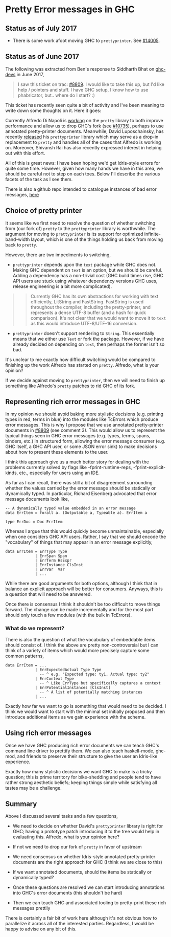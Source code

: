 # Pretty Error messages in GHC


## Status as of July 2017


- There is some work afoot moving GHC to `prettyprinter`. See [\#14005](http://gitlabghc.nibbler/ghc/ghc/issues/14005).

## Status as of June 2017



The following was extracted from Ben's response to Siddharth Bhat on [
ghc-devs](https://mail.haskell.org/pipermail/ghc-devs/2017-June/014280.html) in June 2017,


>
>
> I saw this ticket on trac: [\#8809](http://gitlabghc.nibbler/ghc/ghc/issues/8809).
> I would like to take this up, but I'd like help / pointers and stuff. I
> have GHC setup, I know how to use phabricator, but.. where do I start? :)
>
>


This ticket has recently seen quite a bit of activity and I've been
meaning to write down some thoughts on it. Here it goes:



Currently Alfredo Di Napoli is [
working](https://github.com/haskell/pretty/pull/43) on the `pretty` library to
both improve performance and allow us to drop GHC's fork (see [\#10735](http://gitlabghc.nibbler/ghc/ghc/issues/10735)),
perhaps to use annotated pretty-printer documents. Meanwhile, David
Luposchainsky, has recently [
released](https://www.reddit.com/r/haskell/comments/6e62i5/ann_prettyprinter_10_ending_the_wadlerleijen_zoo/) his `prettyprinter` library
which may serve as a drop-in replacement to `pretty` and handles all of
the cases that Alfredo is working on. Moreover, Shivansh Rai has also
recently expressed interest in helping out with this effort.



All of this is great news: I have been hoping we'd get Idris-style
errors for quite some time. However, given how many hands we have in
this area, we should be careful not to step on each toes. Below I'll
describe the various facets of the task as I see them.



There is also a github repo intended to catalogue instances of bad error messages, [
here](https://github.com/bollu/hask-error-messages-catalog)


## Choice of pretty printer



It seems like we first need to resolve the question of whether switching
from (our fork of) `pretty` to the `prettyprinter` library is
worthwhile. The argument for moving to `prettyprinter` is its support
for optimized infinite-band-width layout, which is one of the things
holding us back from moving back to `pretty`.



However, there are two impediments to switching,


- `prettyprinter` depends upon the `text` package while GHC does not.
  Making GHC dependent on `text` is an option, but we should be
  careful. Adding a dependency has a non-trivial cost (GHC build times
  rise, GHC API users are stuck using whatever dependency versions GHC
  uses, release engineering is a bit more complicated).

>
> >
> >
> > Currently GHC has its own abstractions for working with text
> > efficiently, LitString and FastString. FastString is used throughout
> > the compiler, including the pretty-printer, and represents a
> > dense UTF-8 buffer (and a hash for quick comparison). It's not clear that we
> > would want to move it to `text` as this would introduce UTF-8/UTF-16
> > conversion.
> >
> >
>

- `prettyprinter` doesn't support rendering to `String`. This
  essentially means that we either use `Text` or fork the package.
  However, if we have already decided on depending on `text`, then
  perhaps the former isn't so bad.


It's unclear to me exactly how difficult switching would be compared to
finishing up the work Alfredo has started on `pretty`. Alfredo, what is
your opinion?



If we decide against moving to `prettyprinter`, then we will need to
finish up something like Alfredo's `pretty` patches to rid GHC of its
fork.


## Representing rich error messages in GHC



In my opinion we should avoid baking more stylistic decisions (e.g. printing
types in red, terms in blue) into the modules like TcErrors which produce
error messages. This is why I propose that we use annotated
pretty-printer documents in [\#8809](http://gitlabghc.nibbler/ghc/ghc/issues/8809) (see comment 3). This would allow us
to represent the typical things seen in GHC error messages (e.g. types,
terms, spans, binders, etc.) in structured form, allowing the error
message consumer (e.g. GHC itself, a GHC API user, or some JSON error
sink) to make decisions about how to present these elements to the user.



I think this approach give us a much better story for dealing with the
problems currently solved by flags like -fprint-runtime-reps,
-fprint-explicit-kinds, etc., especially for users using an IDE.



As far as I can recall, there was still a bit of disagreement
surrounding whether the values carried by the error message should be
statically or dynamically typed. In particular, Richard Eisenberg
advocated that error message documents look like,


```
-- A dynamically typed value embedded in an error message
data ErrItem = forall a. (Outputable a, Typeable a). ErrItem a

type ErrDoc = Doc ErrItem
```


Whereas I argue that this would quickly become unmaintainable,
especially when one considers GHC API users. Rather, I say that we
should encode the "vocabulary" of things that may appear in an error
message explicitly,


```
data ErrItem = ErrType Type
             | ErrSpan Span
             | ErrTerm HsExpr
             | ErrInstance ClsInst
             | ErrVar  Var
             | ...
```


While there are good arguments for both options, although I think that
in balance an explicit approach will be better for consumers. Anyways,
this is a question that will need to be answered.



Once there is consensus I think it shouldn't be too difficult to move
things forward. The change can be made incrementally and for the most
part should only touch a few modules (with the bulk in TcErrors).


### What do we represent?



There is also the question of what the vocabulary of embeddable items
should consist of. I think the above are pretty non-controversial but I
can think of a variety of items which would more precisely capture
some common patterns,


```
data ErrItem = ...
             | ErrExpectedActual Type Type
               -- ^ e.g. "Expected type: ty1, Actual type: ty2"
             | ErrContext Type
               -- ^ Like ErrType but specifically captures a context
             | ErrPotentialInstances [ClsInst]
               -- ^ A list of potentially matching instances
             | ...
```


Exactly how far we want to go is something that would need to be
decided. I think we would want to start with the minimal set initially
proposed and then introduce additional items as we gain experience with
the scheme.


## Using rich error messages



Once we have GHC producing rich error documents we can teach GHC's
command line driver to prettify them. We can also teach haskell-mode,
ghc-mod, and friends to preserve their structure to give the user an
Idris-like experience.



Exactly how many stylistic decisions we want GHC to make is a tricky
question; this is prime territory for bike-shedding and people tend to
have rather strong aesthetic beliefs; keeping things simple while
satisfying all tastes may be a challenge.


## Summary



Above I discussed several tasks and a few questions,


- We need to decide on whether David's `prettyprinter` library is right
  for GHC; having a prototype patch introducing it to the tree would
  help in evaluating this. Alfredo, what is your opinion here?

- If not we need to drop our fork of `pretty` in favor of upstream

- We need consensus on whether Idris-style annotated pretty-printer
  documents are the right approach for GHC (I think we are close to
  this)

- If we want annotated documents, should the items be statically or
  dynamically typed?

- Once these questions are resolved we can start introducing
  annotations into GHC's error documents (this shouldn't be hard)

- Then we can teach GHC and associated tooling to pretty-print these
  rich messages prettily


There is certainly a fair bit of work here although it's not
obvious how to parallelize it across all of the interested
parties. Regardless, I would be happy to advise on any bit of this.



